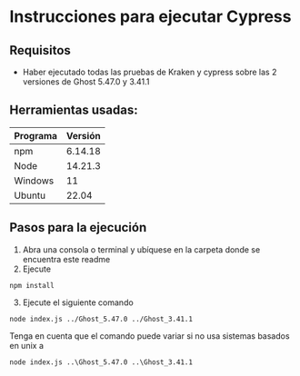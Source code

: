 # Instrucciones para ejecutar Cypress

## Requisitos

* Haber ejecutado todas las pruebas de Kraken y cypress sobre las 2 versiones de Ghost 5.47.0 y 3.41.1

## Herramientas usadas:
| Programa                        | Versión            |
| ------------------------------- | ------------------ |
| npm                             | 6.14.18            |
| Node                            | 14.21.3            |
| Windows                         | 11                 |
| Ubuntu                          | 22.04              |

## Pasos para la ejecución
1. Abra una consola o terminal y ubíquese en la carpeta donde se encuentra este readme
2. Ejecute 
```shell
npm install
```
3. Ejecute el siguiente comando
```shell
node index.js ../Ghost_5.47.0 ../Ghost_3.41.1
```
Tenga en cuenta que el comando puede variar si no usa sistemas basados en unix a

```shell
node index.js ..\Ghost_5.47.0 ..\Ghost_3.41.1
```

